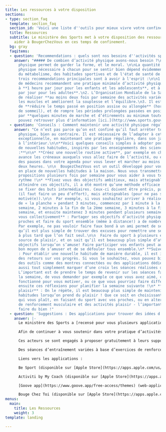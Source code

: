 ```yaml
---
title: Les ressources à votre disposition
sections:
- type: section_faq
  template: section_faq
  section_id: 'Voici une liste d''outils pour mieux vivre votre confinement '
  title: Ressources
  subtitle: Le ministère des Sports met à votre disposition des ressources pour vous
    aider à BougerChezVous en ces temps de confinement.
  bg: gray
  faqitems:
  - question: 'Recommendations : quels sont nos besoins d''activités sportives '
    answer: "##### De combien d’activité physique avons-nous besoin ?\n\nL’activité
      physique permet de garder la forme, et le moral. \n\nLa quantité précise d’activité
      physique nécessaire à chacun pour se sentir bien dépend évidemment de l'âge,
      du métabolisme, des habitudes sportives et de l'état de santé de chacun, mais
      trois recommandations principales sont à avoir à l'esprit :\n\n1. Les travaux
      de médecins recommandent une pratique minimale d’activité physique correspondant
      à **1 heure par jour pour les enfants et les adolescents**, et à **30 minutes
      par jour pour les adultes**.\n2. L’Organisation Mondiale de la Santé recommande
      de réaliser **au moins deux fois par semaine des activités variées** qui renforcent
      les muscles et améliorent la souplesse et l’équilibre.\n3. Il est aussi important
      de **réduire le temps passé en position assise ou allongée** (hors temps normal
      de sommeil), et de rompre les périodes prolongées passées en position assise
      par **quelques minutes de marche et d’étirements au minimum toutes les 2 heures**.\n\nVous
      pouvez retrouver plus d'information [ici.](http://www.sports.gouv.fr/accueil-du-site/actualites/article/coronavirus-covid-19-avec-le-ministere-des-sports-faire-du-sport-chez-soi-c-est)"
  - question: 'Conseils : Comment maintenir une activité physique régulière ?'
    answer: "Ce n’est pas parce qu’on est confiné qu’il faut arrêter toute activité
      physique, bien au contraire. Il est nécessaire de l’adapter à cette situation
      exceptionnelle, en maintenant une pratique régulière, dans son jardin comme
      à l’intérieur.\n\n**Voici quelques conseils simples à adopter pour développer
      de nouvelles habitudes, inspirés par les enseignements des sciences comportementales
      :**\n\n* **Créez une nouvelle routine active**, par exemple en choisissant en
      avance les créneaux auxquels vous allez faire de l’activité, ou en ajoutant
      des pauses dans votre agenda pour vous lever et marcher au moins toutes les
      deux heures. \n\n  BougezChezVous est un outil développé pour vous aider à mettre
      en place de nouvelles habitudes à la maison. Nous vous transmettrons donc des
      propositions plusieurs fois par semaine pour vous aider à vous tenir à ce nouveau
      rythme !\n* **Fixez vous des objectifs ambitieux, mais atteignables :** Pour
      atteindre ces objectifs, il a été montré qu’une méthode efficace peut être de
      se fixer des buts intermédiaires. Ceux-ci doivent être précis, pas trop faciles
      (il faut faire un peu d’effort), mais atteignables (pour ne pas se décourager/rester
      motivé(e)).\n\n  Par exemple, si vous souhaitez arriver à réaliser l'exercice
      de « la planche » pendant 3 minutes, commencez par 1 minute à la fin de la première
      semaine, 2 minutes à la fin de la 2ème semaine, 3 minutes à la fin de la 3ème
      semaine, et ensuite maintenez 3 minutes pendant plusieurs semaines.\n* **Motivez
      vous collectivement** : Partager ses objectifs d’activité physique avec ses
      proches et faire du sport ensemble (même à distance!) a de nombreux avantages.
      Par exemple, ne pas vouloir faire faux bond à un ami permet de se motiver, alors
      qu’il est plus simple de trouver des excuses pour remettre une séance de sport
      à plus tard que l’on fait seul.\n\n  Faire du sport à plusieurs est aussi une
      source de plaisir, et on sait qu’il est beaucoup plus simple d’atteindre des
      objectifs lorsqu’on s’amuse! Faire participer vos enfants peut aussi être un
      bon moyen de s’amuser et de se défouler tous ensemble.\n* **Suivez vos progrès**
      : Pour établir une nouvelle habitude de manière durable, il est important d'avoir
      des retours sur vos progrès. Si vous le souhaitez, vous pouvez bien sûr utiliser
      des outils comme des montres connectées ou des applications dédiées. Vous pouvez
      aussi tout simplement marquer d’une croix les séances réalisées dans votre calendrier.
      L’important est de prendre le temps de revenir sur les séances faites pendant
      la semaine, de vous demander par exemple ce que vous avez aimé, ce qui a bien
      fonctionné pour vous motiver, ou ce que vous pourriez faire différemment. Utilisez
      ensuite ces réflexions pour planifier la semaine suivante !\n* **Faites-vous
      plaisir** : On le répète, il est beaucoup plus simple de maintenir de bonnes
      habitudes lorsqu’on prend du plaisir ! Que ce soit en choisissant la musique
      qui vous plaît, en faisant du sport avec vos proches, ou en alternant des activités
      de renforcement musculaire et des activités plaisir - l’important est de se
      faire du bien !"
  - question: 'Suggestions : Des applications pour trouver des idées d’activités'
    answer: |-
      Le ministère des Sports a [recensé pour vous plusieurs applications offrant des suggestions d’exercices et d’activités](http://sports.gouv.fr/IMG/pdf/appsportliste-2.pdf), répondant à vos différentes attentes : Me détendre, Me défouler, Me muscler, Faire attention à son poids, Activités adaptées aux personnes en situation de handicap, Activités rapides pour les pressés, ou Activités en famille.

      Afin de continuer à vous soutenir dans votre pratique d’activités physiques, le ministère a également accordé son haut patronage aux plateformes numériques Be Sport, My Coach , Goove.app et Bouge Chez Toi dont les contenus correspondent à des critères de qualité vérifiés par l’Observatoire national de l’activité physique et de la sédentarité (ONAPS).

      Ces acteurs se sont engagés à proposer gratuitement à leurs supports conçus par des professionnels du sport, de la santé et de l’activité physique adaptée.

      Des séances d’entraînement variées à base d’exercices de renforcement musculaire, stretching et mouvements fondamentaux sont notamment proposées en accès libre sur les différentes plateformes (mobile, tablette et ordinateur).

      Liens vers les applications :

      Be Sport (disponible sur [Apple Store](https://apps.apple.com/us/app/be-sport/id1104216922) et [Google Play](https://play.google.com/store/apps/details?id=com.besport.www.mobile&hl=en_GB))

      Activiti by My Coach (disponible sur [Apple Store](https://apps.apple.com/fr/app/activiti-x-mycoach/id1503192846) et [Google Play](https://play.google.com/store/apps/details?id=com.mycoachsport.activiti&hl=en_US))

      [Goove app](https://www.goove.app/free-access/themes) (web-application disponible sans téléchargement)

      Bouge Chez Toi (disponible sur [Apple Store](https://apps.apple.com/us/app/bougecheztoi/id1504279693?ign-mpt=uo%3D2) et [Google Play](https://play.google.com/store/apps/details?id=com.mile_up.bouge_chez_toi.bouge_chez_toi&hl=en))
menus:
  main:
    title: Les Ressources
    weight: 3
template: landing

---
```

